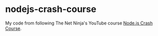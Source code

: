 # nodejs-crash-course
My code from following The Net Ninja's YouTube course [Node.js Crash Course](https://www.youtube.com/watch?v=zb3Qk8SG5Ms&amp;list=PL4cUxeGkcC9jsz4LDYc6kv3ymONOKxwBU&amp;index=1).
